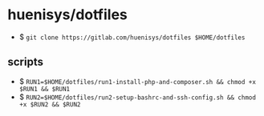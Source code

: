 # huenisys/dotfiles

- $ ``git clone https://gitlab.com/huenisys/dotfiles $HOME/dotfiles``  

## scripts

- $ ``RUN1=$HOME/dotfiles/run1-install-php-and-composer.sh && chmod +x $RUN1 && $RUN1``
- $ ``RUN2=$HOME/dotfiles/run2-setup-bashrc-and-ssh-config.sh && chmod +x $RUN2 && $RUN2``

